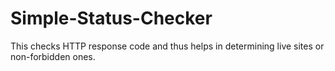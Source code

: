 # Simple-Status-Checker
This checks HTTP response code and thus helps in determining live sites or non-forbidden ones.
